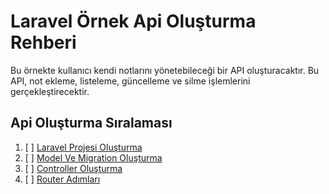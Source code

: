 # Laravel Örnek Api Oluşturma Rehberi

Bu örnekte kullanıcı kendi notlarını yönetebileceği bir API oluşturacaktır. Bu API, not ekleme, listeleme, güncelleme ve silme işlemlerini gerçekleştirecektir.

## Api Oluşturma Sıralaması

1. [ ] [Laravel Projesi Oluşturma](https://github.com/kaankaltakkiran/Linux_notlarim/blob/main/php_notlarim/notlarim/laravel_api_notlarim/notlarim/proje_olusturma.md)
2. [ ] [Model Ve Migration Oluşturma](https://github.com/kaankaltakkiran/Linux_notlarim/blob/main/php_notlarim/notlarim/laravel_api_notlarim/notlarim/model_migration.md)
3. [ ] [Controller Oluşturma](https://github.com/kaankaltakkiran/Linux_notlarim/blob/main/php_notlarim/notlarim/laravel_api_notlarim/notlarim/controller.md)
4. [ ] [Router Adımları](https://github.com/kaankaltakkiran/Linux_notlarim/blob/main/php_notlarim/notlarim/laravel_api_notlarim/notlarim/router.md)
